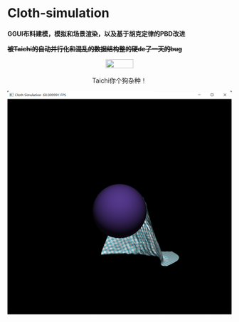# Cloth-simulation

**GGUI布料建模，模拟和场景渲染，以及基于胡克定律的PBD改进**

**~~被Taichi的自动并行化和混乱的数据结构整的硬de了一天的bug~~**

<div align=center>
<img src="https://pic.rmb.bdstatic.com/dbea74789bd6097d7fdca9be3316f346.jpeg" width = "35%" height = "35%" />
<center><p>Taichi你个狗杂种！</p></center>
</div> 

![image](https://github.com/1242857339/Taichi-simulation/blob/main/Lab3%20Cloth-simulation/show.png)


